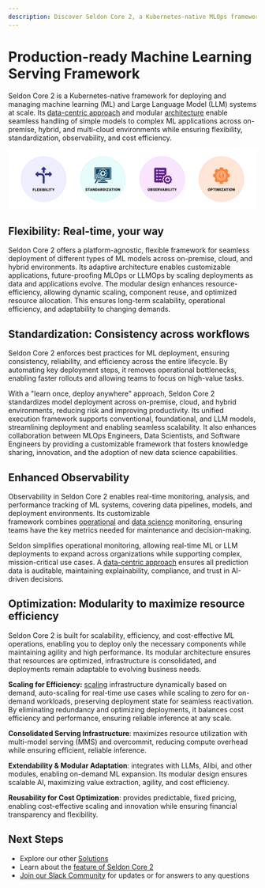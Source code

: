 ```yaml
---
description: Discover Seldon Core 2, a Kubernetes-native MLOps framework for deploying ML and LLM systems at scale. Features flexible architecture, standardized workflows, and enhanced observability.
---
```


# Production-ready Machine Learning Serving Framework

Seldon Core 2 is a Kubernetes-native framework for deploying and managing machine learning (ML) and Large Language Model (LLM) systems at scale. Its [data-centric approach](./concepts/README.md#data-centric-mlops) and modular [architecture](./architecture/README.md) enable seamless handling of simple models to complex ML applications across on-premise, hybrid, and multi-cloud environments while ensuring flexibility, standardization, observability, and cost efficiency.

![Seldon Core 2 Key Differentiators](./images/seldon_core_2_intro.png)

## **Flexibility: Real-time, your way**

Seldon Core 2 offers a platform-agnostic, flexible framework for seamless deployment of different types of ML models across on-premise, cloud, and hybrid environments. Its adaptive architecture enables customizable applications, future-proofing MLOps or LLMOps by scaling deployments as data and applications evolve. The modular design enhances resource-efficiency, allowing dynamic scaling, component reuse, and optimized resource allocation. This ensures long-term scalability, operational efficiency, and adaptability to changing demands.

## **Standardization: Consistency across workflows**

Seldon Core 2 enforces best practices for ML deployment, ensuring consistency, reliability, and efficiency across the entire lifecycle. By automating key deployment steps, it removes operational bottlenecks, enabling faster rollouts and allowing teams to focus on high-value tasks.

With a "learn once, deploy anywhere" approach, Seldon Core 2 standardizes model deployment across on-premise, cloud, and hybrid environments, reducing risk and improving productivity. Its unified execution framework supports conventional, foundational, and LLM models, streamlining deployment and enabling seamless scalability. It also enhances collaboration between MLOps Engineers, Data Scientists, and Software Engineers by providing a customizable framework that fosters knowledge sharing, innovation, and the adoption of new data science capabilities.

## **Enhanced Observability**

Observability in Seldon Core 2 enables real-time monitoring, analysis, and performance tracking of ML systems, covering data pipelines, models, and deployment environments. Its customizable framework combines [operational](./operational-monitoring/README.md) and [data science](./architecture/dataflow.md) monitoring, ensuring teams have the key metrics needed for maintenance and decision-making.

Seldon simplifies operational monitoring, allowing real-time ML or LLM deployments to expand across organizations while supporting complex, mission-critical use cases. A [data-centric approach](./concepts/README.md#data-centric-mlops) ensures all prediction data is auditable, maintaining explainability, compliance, and trust in AI-driven decisions.


## **Optimization: Modularity to maximize resource efficiency**

Seldon Core 2 is built for scalability, efficiency, and cost-effective ML operations, enabling you to deploy only the necessary components while maintaining agility and high performance. Its modular architecture ensures that resources are optimized, infrastructure is consolidated, and deployments remain adaptable to evolving business needs.

**Scaling for Efficiency:** [scaling](./scaling/README.md) infrastructure dynamically based on demand, auto-scaling for real-time use cases while scaling to zero for on-demand workloads, preserving deployment state for seamless reactivation. By eliminating redundancy and optimizing deployments, it balances cost efficiency and performance, ensuring reliable inference at any scale.

**Consolidated Serving Infrastructure**: maximizes resource utilization with multi-model serving (MMS) and overcommit, reducing compute overhead while ensuring efficient, reliable inference.

**Extendability & Modular Adaptation**: integrates with LLMs, Alibi, and other modules, enabling on-demand ML expansion. Its modular design ensures scalable AI, maximizing value extraction, agility, and cost efficiency.

**Reusability for Cost Optimization**: provides predictable, fixed pricing, enabling cost-effective scaling and innovation while ensuring financial transparency and flexibility.

## Next Steps

- Explore our other [Solutions](https://www.seldon.io/pricing/)
- Learn about the [feature of Seldon Core 2](./core-features.md)
- [Join our Slack Community](https://seldondev.slack.com/join/shared_invite/zt-vejg6ttd-ksZiQs3O_HOtPQsen_labg#/shared-invite/email) for updates or for answers to any questions

